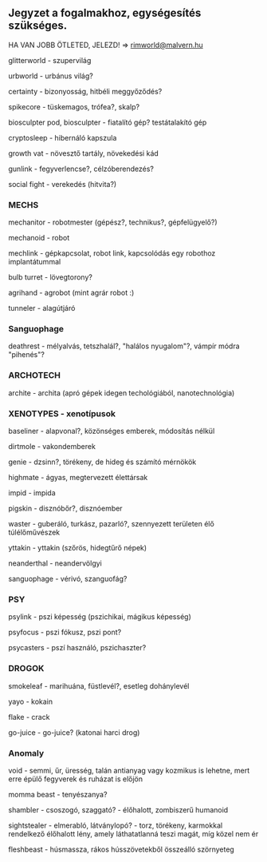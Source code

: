 ## Jegyzet a fogalmakhoz, egységesítés szükséges.

HA VAN JOBB ÖTLETED, JELEZD! => rimworld@malvern.hu

glitterworld - szupervilág

urbworld - urbánus világ?

certainty - bizonyosság, hitbéli meggyőződés?

spikecore - tüskemagos, trófea?, skalp?

biosculpter pod,
biosculpter - fiatalító gép? testátalakító gép

cryptosleep - hibernáló kapszula

growth vat - növesztő tartály, növekedési kád

gunlink - fegyverlencse?, célzóberendezés?

social fight - verekedés (hitvita?)

### MECHS

mechanitor - robotmester (gépész?, technikus?, gépfelügyelő?)

mechanoid - robot

mechlink - gépkapcsolat, robot link, kapcsolódás egy robothoz implantátummal

bulb turret - lövegtorony?

agrihand - agrobot (mint agrár robot :)

tunneler - alagútjáró



### Sanguophage

deathrest - mélyalvás, tetszhalál?, "halálos nyugalom"?, vámpír módra "pihenés"?


### ARCHOTECH

archite - archita (apró gépek idegen techológiából, nanotechnológia)

### XENOTYPES - xenotípusok

baseliner - alapvonal?, közönséges emberek, módosítás nélkül

dirtmole - vakondemberek

genie - dzsinn?, törékeny, de hideg és számító mérnökök

highmate - ágyas, megtervezett élettársak

impid - impida

pigskin - disznóbőr?, disznóember

waster - guberáló, turkász, pazarló?, szennyezett területen élő túlélőművészek

yttakin - yttakin (szőrös, hidegtűrő népek)

neanderthal - neandervölgyi

sanguophage - vérivó, szanguofág?


### PSY

psylink - pszi képesség (pszichikai, mágikus képesség)

psyfocus - pszi fókusz, pszi pont? 

psycasters - pszí használó, pszichaszter?

### DROGOK

smokeleaf - marihuána, füstlevél?, esetleg dohánylevél

yayo - kokain

flake - crack

go-juice - go-juice? (katonai harci drog)

### Anomaly

void - semmi, űr, üresség, talán antianyag vagy kozmikus is lehetne, mert erre épülő fegyverek és ruházat is előjön

momma beast - tenyészanya?

shambler - csoszogó, szaggató? - élőhalott, zombiszerű humanoid

sightstealer - elmerabló, látványlopó? - torz, törékeny, karmokkal rendelkező élőhalott lény, amely láthatatlanná teszi magát, míg közel nem ér  

fleshbeast - húsmassza, rákos hússzövetekből összeálló szörnyeteg


